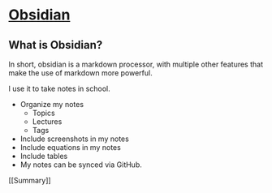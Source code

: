 

# [Obsidian](https://obsidian.md)







## What is Obsidian?

In short, obsidian is a markdown processor, with multiple other features that make the use of markdown more powerful.

I use it to take notes in school.

- Organize my notes 
	- Topics 
	- Lectures
	- Tags
- Include screenshots in my notes
- Include equations in my notes
- Include tables
- My notes can be synced via GitHub.

[[Summary]]
